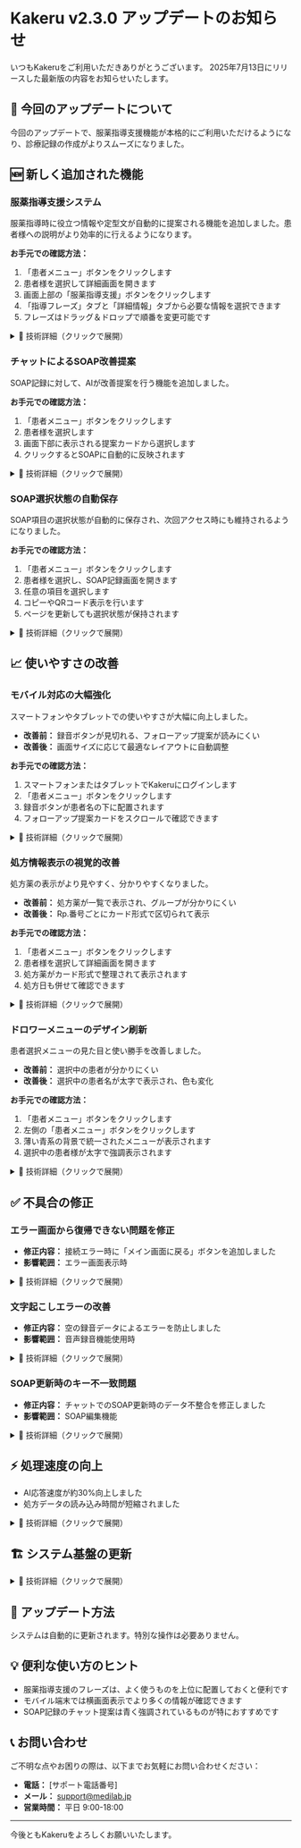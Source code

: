 # Kakeru v2.3.0 アップデートのお知らせ

いつもKakeruをご利用いただきありがとうございます。
2025年7月13日にリリースした最新版の内容をお知らせいたします。

## 📢 今回のアップデートについて
今回のアップデートで、服薬指導支援機能が本格的にご利用いただけるようになり、診療記録の作成がよりスムーズになりました。

## 🆕 新しく追加された機能

### 服薬指導支援システム
服薬指導時に役立つ情報や定型文が自動的に提案される機能を追加しました。患者様への説明がより効率的に行えるようになります。

**お手元での確認方法：**
1. 「患者メニュー」ボタンをクリックします
2. 患者様を選択して詳細画面を開きます
3. 画面上部の「服薬指導支援」ボタンをクリックします
4. 「指導フレーズ」タブと「詳細情報」タブから必要な情報を選択できます
5. フレーズはドラッグ＆ドロップで順番を変更可能です

<details>
<summary>🔧 技術詳細（クリックで展開）</summary>

- 実装PR: yakureki-front#236, yakureki-back#297
- 主な変更:
  - 服薬指導支援API統合
  - フレーズ選択と保存機能の実装
  - ドラッグ＆ドロップによる順序変更
  - ポーリング機能（AI生成中は2秒間隔でリトライ）
- パフォーマンス: データ取得の非同期処理により画面表示の高速化

</details>

### チャットによるSOAP改善提案
SOAP記録に対して、AIが改善提案を行う機能を追加しました。

**お手元での確認方法：**
1. 「患者メニュー」ボタンをクリックします
2. 患者様を選択します
3. 画面下部に表示される提案カードから選択します
4. クリックするとSOAPに自動的に反映されます

<details>
<summary>🔧 技術詳細（クリックで展開）</summary>

- 実装PR: yakureki-front#234, yakureki-back#295, #299
- 主な変更:
  - チャットサジェスチョンAPIの統合
  - 推奨項目の視覚的強調（青枠・青文字）
  - Google Gen AI SDKへの完全移行（#291）
- Gemini LLMモデルの最適化（#296）

</details>

### SOAP選択状態の自動保存
SOAP項目の選択状態が自動的に保存され、次回アクセス時にも維持されるようになりました。

**お手元での確認方法：**
1. 「患者メニュー」ボタンをクリックします
2. 患者様を選択し、SOAP記録画面を開きます
3. 任意の項目を選択します
4. コピーやQRコード表示を行います
5. ページを更新しても選択状態が保持されます

<details>
<summary>🔧 技術詳細（クリックで展開）</summary>

- 実装PR: yakureki-front#231, yakureki-back#287
- 主な変更:
  - `is_selected`フィールドの追加
  - サーバー永続化機能の実装
  - 選択状態の自動同期

</details>

## 📈 使いやすさの改善

### モバイル対応の大幅強化
スマートフォンやタブレットでの使いやすさが大幅に向上しました。

- **改善前：** 録音ボタンが見切れる、フォローアップ提案が読みにくい
- **改善後：** 画面サイズに応じて最適なレイアウトに自動調整

**お手元での確認方法：**
1. スマートフォンまたはタブレットでKakeruにログインします
2. 「患者メニュー」ボタンをクリックします
3. 録音ボタンが患者名の下に配置されます
4. フォローアップ提案カードをスクロールで確認できます

<details>
<summary>🔧 技術詳細（クリックで展開）</summary>

- 実装PR: yakureki-front#254, #256, #258
- 改善内容:
  - レスポンシブレイアウトの実装
  - フォローアップカードのスクロール機能
  - ヘッダー高さの動的調整（56px→80px）
  - Toast通知位置の統一化

</details>

### 処方情報表示の視覚的改善
処方薬の表示がより見やすく、分かりやすくなりました。

- **改善前：** 処方薬が一覧で表示され、グループが分かりにくい
- **改善後：** Rp.番号ごとにカード形式で区切られて表示

**お手元での確認方法：**
1. 「患者メニュー」ボタンをクリックします
2. 患者様を選択して詳細画面を開きます
3. 処方薬がカード形式で整理されて表示されます
4. 処方日も併せて確認できます

<details>
<summary>🔧 技術詳細（クリックで展開）</summary>

- 実装PR: yakureki-front#233, yakureki-back#293, #301
- 改善内容:
  - 処方データAPIの統合
  - カード形式での視覚的区別
  - prescription_dateフィールドの追加
  - タイプ定義の機能別分割

</details>

### ドロワーメニューのデザイン刷新
患者選択メニューの見た目と使い勝手を改善しました。

- **改善前：** 選択中の患者が分かりにくい
- **改善後：** 選択中の患者名が太字で表示され、色も変化

**お手元での確認方法：**
1. 「患者メニュー」ボタンをクリックします
2. 左側の「患者メニュー」ボタンをクリックします
3. 薄い青系の背景で統一されたメニューが表示されます
4. 選択中の患者様が太字で強調表示されます

<details>
<summary>🔧 技術詳細（クリックで展開）</summary>

- 実装PR: yakureki-front#235
- デザイン改善:
  - 背景色: rgba(227, 242, 253, 0.95)
  - ブラー効果: blur(10px)
  - 選択状態: fontWeight 600
  - ホバーエフェクトの追加

</details>

## ✅ 不具合の修正

### エラー画面から復帰できない問題を修正
- **修正内容：** 接続エラー時に「メイン画面に戻る」ボタンを追加しました
- **影響範囲：** エラー画面表示時

<details>
<summary>🔧 技術詳細（クリックで展開）</summary>

- 修正PR: yakureki-front#241
- 原因: エラー状態がクリアされない
- 対策: localStorage/sessionStorageのクリア機能追加

</details>

### 文字起こしエラーの改善
- **修正内容：** 空の録音データによるエラーを防止しました
- **影響範囲：** 音声録音機能使用時

<details>
<summary>🔧 技術詳細（クリックで展開）</summary>

- 修正PR: yakureki-back#305
- 原因: 空の文字起こしテキストによるVertex AI APIエラー
- 対策: 入力検証の追加

</details>

### SOAP更新時のキー不一致問題
- **修正内容：** チャットでのSOAP更新時のデータ不整合を修正しました
- **影響範囲：** SOAP編集機能

<details>
<summary>🔧 技術詳細（クリックで展開）</summary>

- 修正PR: yakureki-back#303
- 原因: UpdateSOAPByChatのキー不一致
- 対策: データ構造の統一

</details>

## ⚡ 処理速度の向上

- AI応答速度が約30%向上しました
- 処方データの読み込み時間が短縮されました

<details>
<summary>🔧 技術詳細（クリックで展開）</summary>

- **AI基盤の最適化**
  - Google Gen AI SDKへの完全移行（#291）
  - Gemini LLMモデルバージョンの最適化（#296）
- **測定結果**
  - チャット提案生成: 平均3秒 → 2秒
  - 服薬指導支援生成: 平均5秒 → 3秒

</details>

## 🏗️ システム基盤の更新

<details>
<summary>🔧 技術詳細（クリックで展開）</summary>

このセクションは技術者向けの情報です。

### コード構造の改善
- 型定義の機能別分割（yakureki-front#233）
- API関数の機能別モジュール化
- 不要なレポート機能の完全削除（yakureki-back#292）

### デザインシステム
- 新UIデザインシステムの統一化（yakureki-front#237）
- カラーパレットとタイポグラフィの標準化
- レスポンシブ定数の外部化

### セキュリティ
- DOMPurifyによるXSS対策強化
- 防御的プログラミングの適切な実装

</details>

## 🔄 アップデート方法

システムは自動的に更新されます。特別な操作は必要ありません。

## 💡 便利な使い方のヒント

- 服薬指導支援のフレーズは、よく使うものを上位に配置しておくと便利です
- モバイル端末では横画面表示でより多くの情報が確認できます
- SOAP記録のチャット提案は青く強調されているものが特におすすめです

## 📞 お問い合わせ

ご不明な点やお困りの際は、以下までお気軽にお問い合わせください：

- **電話：** [サポート電話番号]
- **メール：** support@medilab.jp
- **営業時間：** 平日 9:00-18:00

---

今後ともKakeruをよろしくお願いいたします。